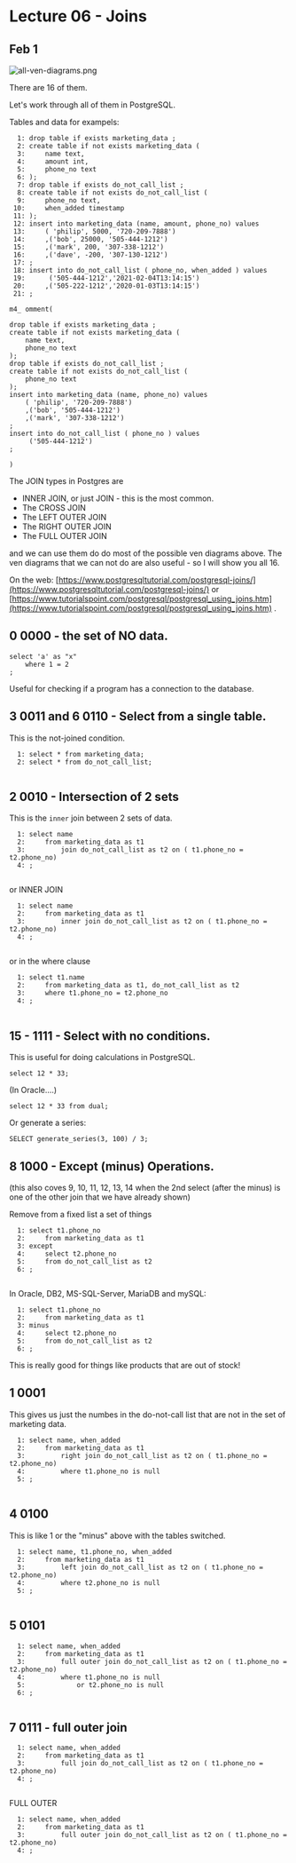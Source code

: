 
<style>
.pagebreak { page-break-before: always; }
.half { height: 200px; }
</style>
<style>
.pagebreak { page-break-before: always; }
.half { height: 200px; }
.markdown-body {
	font-size: 12px;
}
.markdown-body td {
	font-size: 12px;
}
table {
	border: 1px solid black;
}
</style>


# Lecture 06 - Joins

## Feb 1

![all-ven-diagrams.png](all-ven-diagrams.png)

There are 16 of them.

Let's work through all of them in PostgreSQL.

Tables and data for exampels:

```
  1: drop table if exists marketing_data ;
  2: create table if not exists marketing_data (
  3:     name text,
  4:     amount int,
  5:     phone_no text
  6: );
  7: drop table if exists do_not_call_list ;
  8: create table if not exists do_not_call_list (
  9:     phone_no text,
 10:     when_added timestamp 
 11: );
 12: insert into marketing_data (name, amount, phone_no) values
 13:     ( 'philip', 5000, '720-209-7888')
 14:     ,('bob', 25000, '505-444-1212')
 15:     ,('mark', 200, '307-338-1212')
 16:     ,('dave', -200, '307-130-1212')
 17: ;
 18: insert into do_not_call_list ( phone_no, when_added ) values
 19:      ('505-444-1212','2021-02-04T13:14:15')
 20:     ,('505-222-1212','2020-01-03T13:14:15')
 21: ;

m4_ omment(

drop table if exists marketing_data ;
create table if not exists marketing_data (
	name text,
	phone_no text
);
drop table if exists do_not_call_list ;
create table if not exists do_not_call_list (
	phone_no text
);
insert into marketing_data (name, phone_no) values
	( 'philip', '720-209-7888')
	,('bob', '505-444-1212')
	,('mark', '307-338-1212')
;
insert into do_not_call_list ( phone_no ) values
	 ('505-444-1212')
;

)
```


The JOIN types in Postgres are

- INNER JOIN, or just JOIN - this is the most common.
- The CROSS JOIN
- The LEFT OUTER JOIN
- The RIGHT OUTER JOIN
- The FULL OUTER JOIN

and we can use them do do most of the possible ven diagrams above.
The ven diagrams that we can not do are also useful - so I will
show you all 16.

On the web: [https://www.postgresqltutorial.com/postgresql-joins/](https://www.postgresqltutorial.com/postgresql-joins/)
or [https://www.tutorialspoint.com/postgresql/postgresql_using_joins.htm](https://www.tutorialspoint.com/postgresql/postgresql_using_joins.htm)
.






## 0 0000 - the set of NO data.

```
select 'a' as "x"
	where 1 = 2
;
```

Useful for checking if a program has a connection to the database.







## 3 0011 and 6 0110 - Select from a single table. 

This is the not-joined condition.

```
  1: select * from marketing_data;
  2: select * from do_not_call_list;


```







## 2 0010 - Intersection of 2 sets

This is the `inner` join between 2 sets of data.

```
  1: select name
  2:     from marketing_data as t1
  3:         join do_not_call_list as t2 on ( t1.phone_no = t2.phone_no)
  4: ;


```

or INNER JOIN

```
  1: select name
  2:     from marketing_data as t1
  3:         inner join do_not_call_list as t2 on ( t1.phone_no = t2.phone_no)
  4: ;


```

or in the where clause

```
  1: select t1.name
  2:     from marketing_data as t1, do_not_call_list as t2
  3:     where t1.phone_no = t2.phone_no
  4: ;


```







## 15 - 1111 - Select with no conditions.

This is useful for doing calculations in PostgreSQL.

```
select 12 * 33;
```

(In Oracle....)

```
select 12 * 33 from dual;
```

Or generate a series:

```
SELECT generate_series(3, 100) / 3;
```










## 8 1000 - Except (minus) Operations.

(this also coves 9, 10, 11, 12, 13, 14 when the 2nd select (after the minus) is
one of the other join that we have already shown)

Remove from a fixed list a set of things

```
  1: select t1.phone_no
  2:     from marketing_data as t1
  3: except 
  4:     select t2.phone_no
  5:     from do_not_call_list as t2
  6: ;


```

In Oracle, DB2, MS-SQL-Server, MariaDB and mySQL:

```
  1: select t1.phone_no
  2:     from marketing_data as t1
  3: minus 
  4:     select t2.phone_no
  5:     from do_not_call_list as t2
  6: ;

```

This is really good for things like products that are out of stock!







## 1 0001 

This gives us just the numbes in the do-not-call list that are not in the 
set of marketing data.

```
  1: select name, when_added
  2:     from marketing_data as t1
  3:         right join do_not_call_list as t2 on ( t1.phone_no = t2.phone_no)
  4:         where t1.phone_no is null 
  5: ;


```




## 4 0100 

This is like 1 or the "minus" above with the tables switched.

```
  1: select name, t1.phone_no, when_added
  2:     from marketing_data as t1
  3:         left join do_not_call_list as t2 on ( t1.phone_no = t2.phone_no)
  4:         where t2.phone_no is null 
  5: ;


```







## 5 0101 


```
  1: select name, when_added
  2:     from marketing_data as t1
  3:         full outer join do_not_call_list as t2 on ( t1.phone_no = t2.phone_no)
  4:         where t1.phone_no is null 
  5:             or t2.phone_no is null
  6: ;


```




## 7 0111 - full outer join


```
  1: select name, when_added
  2:     from marketing_data as t1
  3:         full join do_not_call_list as t2 on ( t1.phone_no = t2.phone_no)
  4: ;


```

FULL OUTER

```
  1: select name, when_added
  2:     from marketing_data as t1
  3:         full outer join do_not_call_list as t2 on ( t1.phone_no = t2.phone_no)
  4: ;


```



